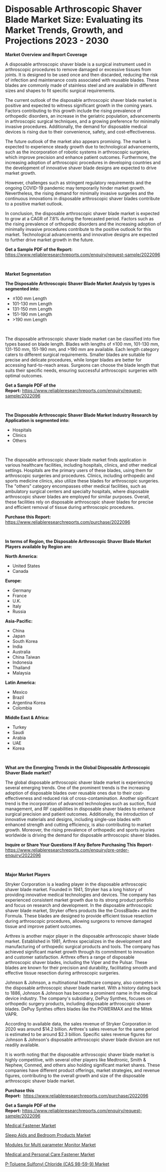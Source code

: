 <p><h1>Disposable Arthroscopic Shaver Blade Market Size: Evaluating its Market Trends, Growth, and Projections 2023 - 2030</h1></p><p><strong>Market Overview and Report Coverage</strong></p>
<p><p>A disposable arthroscopic shaver blade is a surgical instrument used in arthroscopic procedures to remove damaged or excessive tissues from joints. It is designed to be used once and then discarded, reducing the risk of infection and maintenance costs associated with reusable blades. These blades are commonly made of stainless steel and are available in different sizes and shapes to fit specific surgical requirements.</p><p>The current outlook of the disposable arthroscopic shaver blade market is positive and expected to witness significant growth in the coming years. Factors contributing to this growth include the rising prevalence of orthopedic disorders, an increase in the geriatric population, advancements in arthroscopic surgical techniques, and a growing preference for minimally invasive procedures. Additionally, the demand for disposable medical devices is rising due to their convenience, safety, and cost-effectiveness.</p><p>The future outlook of the market also appears promising. The market is expected to experience steady growth due to technological advancements, such as the incorporation of robotic systems in arthroscopic surgeries, which improve precision and enhance patient outcomes. Furthermore, the increasing adoption of arthroscopic procedures in developing countries and the development of innovative shaver blade designs are expected to drive market growth.</p><p>However, challenges such as stringent regulatory requirements and the ongoing COVID-19 pandemic may temporarily hinder market growth. Nevertheless, the rising demand for minimally invasive surgeries and the continuous innovations in disposable arthroscopic shaver blades contribute to a positive market outlook.</p><p>In conclusion, the disposable arthroscopic shaver blade market is expected to grow at a CAGR of 7.8% during the forecasted period. Factors such as the rising prevalence of orthopedic disorders and the increasing adoption of minimally invasive procedures contribute to the positive outlook for this market. Technological advancements and innovative designs are expected to further drive market growth in the future.</p></p>
<p><strong>Get a Sample PDF of the Report:</strong> <a href="https://www.reliableresearchreports.com/enquiry/request-sample/2022096">https://www.reliableresearchreports.com/enquiry/request-sample/2022096</a></p>
<p>&nbsp;</p>
<p><strong>Market Segmentation</strong></p>
<p><strong>The Disposable Arthroscopic Shaver Blade Market Analysis by types is segmented into:</strong></p>
<p><ul><li>≤100 mm Length</li><li>101-130 mm Length</li><li>131-150 mm Length</li><li>151-190 mm Length</li><li>>190 mm Length</li></ul></p>
<p>&nbsp;</p>
<p><p>The disposable arthroscopic shaver blade market can be classified into five types based on blade length. Blades with lengths of ≤100 mm, 101-130 mm, 131-150 mm, 151-190 mm, and >190 mm are available. Each length category caters to different surgical requirements. Smaller blades are suitable for precise and delicate procedures, while longer blades are better for accessing hard-to-reach areas. Surgeons can choose the blade length that suits their specific needs, ensuring successful arthroscopic surgeries with optimal outcomes.</p></p>
<p><strong>Get a Sample PDF of the Report:</strong>&nbsp;<a href="https://www.reliableresearchreports.com/enquiry/request-sample/2022096">https://www.reliableresearchreports.com/enquiry/request-sample/2022096</a></p>
<p>&nbsp;</p>
<p><strong>The Disposable Arthroscopic Shaver Blade Market Industry Research by Application is segmented into:</strong></p>
<p><ul><li>Hospitals</li><li>Clinics</li><li>Others</li></ul></p>
<p>&nbsp;</p>
<p><p>The disposable arthroscopic shaver blade market finds application in various healthcare facilities, including hospitals, clinics, and other medical settings. Hospitals are the primary users of these blades, using them for arthroscopic surgeries and procedures. Clinics, including orthopedic and sports medicine clinics, also utilize these blades for arthroscopic surgeries. The "others" category encompasses other medical facilities, such as ambulatory surgical centers and specialty hospitals, where disposable arthroscopic shaver blades are employed for similar purposes. Overall, these facilities rely on disposable arthroscopic shaver blades for precise and efficient removal of tissue during arthroscopic procedures.</p></p>
<p><strong>Purchase this Report:</strong>&nbsp; <a href="https://www.reliableresearchreports.com/purchase/2022096">https://www.reliableresearchreports.com/purchase/2022096</a></p>
<p>&nbsp;</p>
<p><strong>In terms of Region, the Disposable Arthroscopic Shaver Blade Market Players available by Region are:</strong></p>
<p>
    <p> <strong> North America: </strong>
        <ul>
            <li>United States</li>
            <li>Canada</li>
        </ul>
        </p> 
    <p> <strong> Europe: </strong>
        <ul>
            <li>Germany</li>
            <li>France</li>
            <li>U.K.</li>
            <li>Italy</li>
            <li>Russia</li>
        </ul>
        </p> 
    <p> <strong> Asia-Pacific: </strong>
        <ul>
            <li>China</li>
            <li>Japan</li>
            <li>South Korea</li>
            <li>India</li>
            <li>Australia</li>
            <li>China Taiwan</li>
            <li>Indonesia</li>
            <li>Thailand</li>
            <li>Malaysia</li>
        </ul>
        </p> 
    <p> <strong> Latin America: </strong>
        <ul>
            <li>Mexico</li>
            <li>Brazil</li>
            <li>Argentina Korea</li>
            <li>Colombia</li>
        </ul>
        </p> 
    <p> <strong> Middle East & Africa: </strong>
        <ul>
            <li>Turkey</li>
            <li>Saudi</li>
            <li>Arabia</li>
            <li>UAE</li>
            <li>Korea</li>
        </ul>
    </p>
    </p>
<p>&nbsp;</p>
<p><strong>What are the Emerging Trends in the Global Disposable Arthroscopic Shaver Blade market?</strong></p>
<p><p>The global disposable arthroscopic shaver blade market is experiencing several emerging trends. One of the prominent trends is the increasing adoption of disposable blades over reusable ones due to their cost-effectiveness and reduced risk of cross-contamination. Another significant trend is the incorporation of advanced technologies such as suction, fluid management, and RF capabilities in disposable shaver blades to enhance surgical precision and patient outcomes. Additionally, the introduction of innovative materials and designs, including single-use blades with enhanced strength and cutting efficiency, is also contributing to market growth. Moreover, the rising prevalence of orthopedic and sports injuries worldwide is driving the demand for disposable arthroscopic shaver blades.</p></p>
<p><strong>Inquire or Share Your Questions If Any Before Purchasing This Report</strong>- <a href="https://www.reliableresearchreports.com/enquiry/pre-order-enquiry/2022096">https://www.reliableresearchreports.com/enquiry/pre-order-enquiry/2022096</a></p>
<p>&nbsp;</p>
<p><strong>Major Market Players</strong></p>
<p><p>Stryker Corporation is a leading player in the disposable arthroscopic shaver blade market. Founded in 1941, Stryker has a long history of providing innovative medical technologies and devices. The company has experienced consistent market growth due to its strong product portfolio and focus on research and development. In the disposable arthroscopic shaver blade market, Stryker offers products like the CrossBlade+ and the Formula. These blades are designed to provide efficient tissue resection during arthroscopic procedures, allowing surgeons to remove damaged tissue and improve patient outcomes.</p><p>Arthrex is another major player in the disposable arthroscopic shaver blade market. Established in 1981, Arthrex specializes in the development and manufacturing of orthopedic surgical products and tools. The company has achieved significant market growth through its commitment to innovation and customer satisfaction. Arthrex offers a range of disposable arthroscopic shaver blades, including the Viper and the Pulsar. These blades are known for their precision and durability, facilitating smooth and effective tissue resection during arthroscopic surgeries.</p><p>Johnson & Johnson, a multinational healthcare company, also competes in the disposable arthroscopic shaver blade market. With a history dating back to 1886, Johnson & Johnson has become a prominent name in the medical device industry. The company's subsidiary, DePuy Synthes, focuses on orthopedic surgery products, including disposable arthroscopic shaver blades. DePuy Synthes offers blades like the POWERMAX and the Mitek VAPR.</p><p>According to available data, the sales revenue of Stryker Corporation in 2020 was around $14.2 billion. Arthrex's sales revenue for the same period is estimated to be around $2.3 billion. Specific sales revenue figures for Johnson & Johnson's disposable arthroscopic shaver blade division are not readily available.</p><p>It is worth noting that the disposable arthroscopic shaver blade market is highly competitive, with several other players like Medtronic, Smith & Nephew, Conmed, and others also holding significant market shares. These companies have different product offerings, market strategies, and revenue figures, contributing to the overall growth and size of the disposable arthroscopic shaver blade market.</p></p>
<p><strong>Purchase this Report:</strong>&nbsp;&nbsp;<a href="https://www.reliableresearchreports.com/purchase/2022096">https://www.reliableresearchreports.com/purchase/2022096</a></p>
<p></p>
<p><strong>Get a Sample PDF of the Report:</strong>&nbsp;<a href="https://www.reliableresearchreports.com/enquiry/request-sample/2022096">https://www.reliableresearchreports.com/enquiry/request-sample/2022096</a></p>
<p><p><a href="https://medium.com/@shaniekunze/medical-fastener-market-outlook-industry-overview-and-forecast-2023-to-2030-36f69630501f">Medical Fastener Market</a></p><p><a href="https://github.com/gshchiplitsov/Market-Research-Report-List-1/blob/main/sleep-aids-and-bedroom-products-market.md">Sleep Aids and Bedroom Products Market</a></p><p><a href="https://github.com/ambrozg/Market-Research-Report-List-1/blob/main/modules-for-multi-parameter-monitor-market.md">Modules for Multi parameter Monitor Market</a></p><p><a href="https://medium.com/@ulicesdoyle2023/medical-and-personal-care-fastener-market-comprehensive-assessment-by-type-application-and-4a0eb3e5ba08">Medical and Personal Care Fastener Market</a></p><p><a href="https://medium.com/@robinsinghrp23/p-toluene-sulfonyl-chloride-cas-98-59-9-market-research-report-its-history-and-forecast-2023-to-7f21cdb81a5b">P-Toluene Sulfonyl Chloride (CAS 98-59-9) Market</a></p></p>